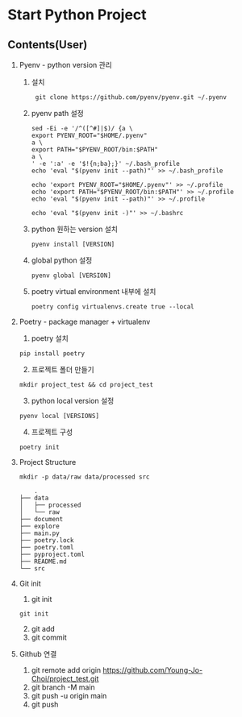 # Start Python Project
## Contents(User)
1. Pyenv - python version 관리 
    1. 설치
        ```
         git clone https://github.com/pyenv/pyenv.git ~/.pyenv
         ```
    2. pyenv path 설정
        ```
        sed -Ei -e '/^([^#]|$)/ {a \
        export PYENV_ROOT="$HOME/.pyenv"
        a \
        export PATH="$PYENV_ROOT/bin:$PATH"
        a \
        ' -e ':a' -e '$!{n;ba};}' ~/.bash_profile
        echo 'eval "$(pyenv init --path)"' >> ~/.bash_profile

        echo 'export PYENV_ROOT="$HOME/.pyenv"' >> ~/.profile
        echo 'export PATH="$PYENV_ROOT/bin:$PATH"' >> ~/.profile
        echo 'eval "$(pyenv init --path)"' >> ~/.profile

        echo 'eval "$(pyenv init -)"' >> ~/.bashrc
        ```
    3. python 원하는 version 설치
        ```
        pyenv install [VERSION]
        ```
    4. global python  설정
        ```
        pyenv global [VERSION]
        ```
    5. poetry virtual environment 내부에 설치
        ```
        poetry config virtualenvs.create true --local
        ```

2. Poetry - package manager + virtualenv
    1. poetry 설치
    ```
    pip install poetry
    ```
    2. 프로젝트 폴더 만들기
    ```
    mkdir project_test && cd project_test
    ```
    3. python local version 설정
    ```
    pyenv local [VERSIONS]
    ```
    4. 프로젝트 구성
    ```
    poetry init
    ```
3. Project Structure
    ```
    mkdir -p data/raw data/processed src
    ```

    ```
        .
    ├── data
    │   ├── processed
    │   └── raw
    ├── document
    ├── explore
    ├── main.py
    ├── poetry.lock
    ├── poetry.toml
    ├── pyproject.toml
    ├── README.md
    └── src
    ```
4. Git init
    1. git init
    ```
    git init
    ```
    2. git add
    3. git commit
    
5. Github 연결
    1. git remote add origin https://github.com/Young-Jo-Choi/project_test.git
    2. git branch -M main
    3. git push -u origin main
    4. git push

